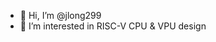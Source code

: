 - 👋 Hi, I’m @jlong299
- 👀 I’m interested in RISC-V CPU & VPU design

<!---
jlong299/jlong299 is a ✨ special ✨ repository because its `README.md` (this file) appears on your GitHub profile.
You can click the Preview link to take a look at your changes.
--->
